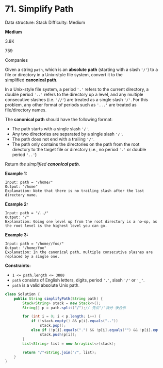 # 71. Simplify Path

Data structure: Stack
Difficulty: Medium

**Medium**

3.8K

759

Companies

Given a string `path`, which is an **absolute path** (starting with a slash `'/'`) to a file or directory in a Unix-style file system, convert it to the simplified **canonical path**.

In a Unix-style file system, a period `'.'` refers to the current directory, a double period `'..'` refers to the directory up a level, and any multiple consecutive slashes (i.e. `'//'`) are treated as a single slash `'/'`. For this problem, any other format of periods such as `'...'` are treated as file/directory names.

The **canonical path** should have the following format:

- The path starts with a single slash `'/'`.
- Any two directories are separated by a single slash `'/'`.
- The path does not end with a trailing `'/'`.
- The path only contains the directories on the path from the root directory to the target file or directory (i.e., no period `'.'` or double period `'..'`)

Return *the simplified **canonical path***.

**Example 1:**

```
Input: path = "/home/"
Output: "/home"
Explanation: Note that there is no trailing slash after the last directory name.

```

**Example 2:**

```
Input: path = "/../"
Output: "/"
Explanation: Going one level up from the root directory is a no-op, as the root level is the highest level you can go.

```

**Example 3:**

```
Input: path = "/home//foo/"
Output: "/home/foo"
Explanation: In the canonical path, multiple consecutive slashes are replaced by a single one.

```

**Constraints:**

- `1 <= path.length <= 3000`
- `path` consists of English letters, digits, period `'.'`, slash `'/'` or `'_'`.
- `path` is a valid absolute Unix path.

```java
class Solution {
    public String simplifyPath(String path) {
        Stack<String> stack = new Stack<>();
        String[] p = path.split("/");// 先由"/"拆分 後合併

        for (int i = 0; i < p.length; i++) {
            if (!stack.empty() && p[i].equals(".."))
                stack.pop();
            else if (!p[i].equals(".") && !p[i].equals("") && !p[i].equals(".."))
                stack.push(p[i]);
        }
        List<String> list = new ArrayList<>(stack);

        return "/"+String.join("/", list);
    }
}
```